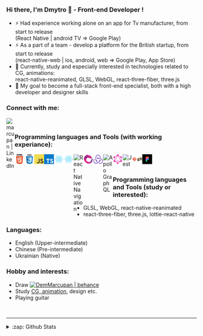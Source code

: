 ### Hi there, I'm Dmytro 👋 - Front-end Developer !

- ⚡ Had experience working alone on an app for Tv manufacturer, from start to release <br> (React Native | android TV => Google Play)
- ⚡ As a part of a team - develop a platform for the British startup, from start to release <br> (react-native-web | ios, android, web => Google Play, App Store)
- 🌱 Currently, study and especially interested in technologies related to CG, animations: <br> react-native-reanimated, GLSL, WebGL, react-three-fiber, three.js
- 🥅 My goal to become a full-stack front-end specialist, both with a high developer and designer skills

### Connect with me:
[<img align="left" alt="marcupan | LinkedIn" width="22px" src="https://cdn.jsdelivr.net/npm/simple-icons@v3/icons/linkedin.svg" />][linkedin]

<br />

### Programming languages and Tools (with working experiance):

<img align="left" alt="HTML5" width="26px" src="https://raw.githubusercontent.com/github/explore/80688e429a7d4ef2fca1e82350fe8e3517d3494d/topics/html/html.png" />
<img align="left" alt="CSS3" width="26px" src="https://raw.githubusercontent.com/github/explore/80688e429a7d4ef2fca1e82350fe8e3517d3494d/topics/css/css.png" />
<img align="left" alt="JavaScript" width="26px" src="https://raw.githubusercontent.com/github/explore/80688e429a7d4ef2fca1e82350fe8e3517d3494d/topics/javascript/javascript.png" />
<img align="left" alt="TypeScript" width="26px" src="https://raw.githubusercontent.com/github/explore/80688e429a7d4ef2fca1e82350fe8e3517d3494d/topics/typescript/typescript.png" />
<img align="left" alt="React and React Native Web" width="26px" src="https://raw.githubusercontent.com/github/explore/80688e429a7d4ef2fca1e82350fe8e3517d3494d/topics/react/react.png" />
<img align="left" alt="React Native" width="26px" src="https://raw.githubusercontent.com/github/explore/80688e429a7d4ef2fca1e82350fe8e3517d3494d/topics/react/react.png" />
<img align="left" alt="React Native Navigation" width="26px" src="https://avatars2.githubusercontent.com/u/29647600?s=400&v=4" />
<img align="left" alt="RxJS" width="26px" src="https://raw.githubusercontent.com/ReactiveX/rxjs/4647b6b37f5e881d04bdf9602a5c8f9cd38eb61c/resources/CI-CD/logo/svg/RxJs_Logo_Basic.svg" />
<img align="left" alt="Redux" width="26px" src="https://raw.githubusercontent.com/github/explore/80688e429a7d4ef2fca1e82350fe8e3517d3494d/topics/redux/redux.png" />
<img align="left" alt="Apollo GraphQL" width="26px" src="https://cdn.jsdelivr.net/npm/simple-icons@v3/icons/apollographql.svg" />
<img align="left" alt="GraphQL" width="26px" src="https://raw.githubusercontent.com/github/explore/80688e429a7d4ef2fca1e82350fe8e3517d3494d/topics/graphql/graphql.png" />
<img align="left" alt="Jest" width="26px" src="https://cdn.jsdelivr.net/npm/simple-icons@v3/icons/jest.svg" />
<img align="left" alt="Git" width="26px" src="https://raw.githubusercontent.com/github/explore/80688e429a7d4ef2fca1e82350fe8e3517d3494d/topics/git/git.png" />
<img align="left" alt="Figma" width="26px" src="https://raw.githubusercontent.com/github/explore/05d0f0dfceafd861bdf2b53559399dae7b2e2d8b/topics/figma/figma.png" />

<br />
<br />

### Programming languages and Tools (study or interested):
- GLSL, WebGL, react-native-reanimated
- react-three-fiber, three.js, lottie-react-native

### Languages:
- English (Upper-intermediate)
- Chinese (Pre-intermediate)
- Ukrainian (Native)

### Hobby and interests:
- Draw [<img alt="DemMarcupan | behance" width="22px" style="vertical-align: bottom" src="https://cdn.jsdelivr.net/npm/simple-icons@v3/icons/behance.svg" />][behance]
- Study [CG, animation][shadertoy], design etc.
- Playing guitar

<br />

---

<details>
  <summary>:zap: Github Stats</summary>

  <img align="left" alt="marcupan's Github Stats" src="https://github-readme-stats.vercel.app/api?username=marcupan&show_icons=true&hide_border=true&hide=stars,commits" />
</details>

[linkedin]: https://www.linkedin.com/in/dem-marcupan-501aa7a7
[behance]: https://www.behance.net/DemMarcupan
[shadertoy]: https://www.shadertoy.com/user/marcupan